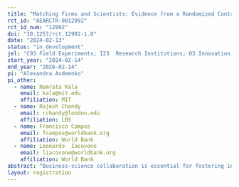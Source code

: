 ```yaml
---
title: "Matching Firms and Scientists: Evidence from a Randomized Control Trial"
rct_id: "AEARCTR-0012992"
rct_id_num: "12992"
doi: "10.1257/rct.12992-1.0"
date: "2024-02-13"
status: "in_development"
jel: "C93 Field Experiments; I23  Research Institutions; O3 Innovation; Q55 Technological Innovation"
start_year: "2024-02-14"
end_year: "2026-02-14"
pi: "Alexandra Avdeenko"
pi_other:
  - name: Namrata Kala
    email: kala@mit.edu
    affiliation: MIT
  - name: Rajesh Chandy
    email: rchandy@london.edu
    affiliation: LBS
  - name: Francisco Campos
    email: fcampos@worldbank.org
    affiliation: World Bank
  - name: Leonardo  Iacovone
    email: liacovone@worldbank.org
    affiliation: World Bank
abstract: "Business-science collaboration is essential for fostering innovation and economic development, particularly in rapidly evolving sectors like AI and Energy Efficiency and Sustainability. We study how to enhance the collaboration between firms and scientists given persistent barriers such as information frictions, behavioral biases, and high transaction costs. To address existing challenges, the research investigates the potential of matchmaking interventions. Specifically, it evaluates the SCINERGY '24 Pilot in Croatia, designed to match firms with scientists possessing relevant expertise and provide comprehensive support throughout their collaborative endeavors. Matchmakers facilitate meetings, offer guidance, and assist in knowledge transfer on topics such as IP regulations and partnership agreements. Collaborative projects between matched pairs of scientists and businesses are undertaken during the matchmaking phase. 100 firms are randomly selected for support and 110 are in the control group. The difference in performance of the two groups of firms over time will be investigated by capturing differences in collaboration rates/ fields/ quality of collaboration, innovation outcomes, and firm growth. The study shall help improving the understanding of factors driving successful business-science partnerships. It shall offer causal and descriptive insights on the potential of interventions that enhance collaboration in academia and industry and through that on their potential to foster innovation and economic development, while also discerning differential effects for different firm types (e.g., w/o prior experience in collaborating with academia or w/o clear research support needs). "
layout: registration
---
```


